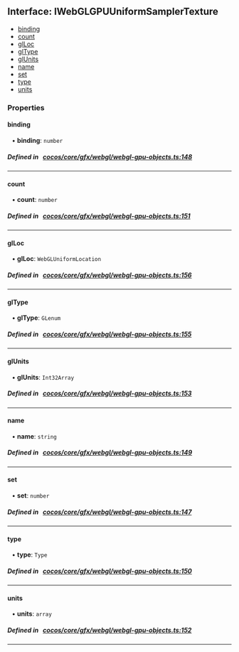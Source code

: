 ## Interface: IWebGLGPUUniformSamplerTexture

- [binding](#binding)
- [count](#count)
- [glLoc](#glLoc)
- [glType](#glType)
- [glUnits](#glUnits)
- [name](#name)
- [set](#set)
- [type](#type)
- [units](#units)

### Properties

#### binding

<div style="margin-left: 10px;">


• **binding**: ``number``

</div>

##### Defined in &nbsp;   [cocos/core/gfx/webgl/webgl-gpu-objects.ts:148](https://github.com/cocos-creator/engine/blob/c7bf6b8a9/cocos/core/gfx/webgl/webgl-gpu-objects.ts#L148)&nbsp;
___
#### count

<div style="margin-left: 10px;">


• **count**: ``number``

</div>

##### Defined in &nbsp;   [cocos/core/gfx/webgl/webgl-gpu-objects.ts:151](https://github.com/cocos-creator/engine/blob/c7bf6b8a9/cocos/core/gfx/webgl/webgl-gpu-objects.ts#L151)&nbsp;
___
#### glLoc

<div style="margin-left: 10px;">


• **glLoc**: ``WebGLUniformLocation``

</div>

##### Defined in &nbsp;   [cocos/core/gfx/webgl/webgl-gpu-objects.ts:156](https://github.com/cocos-creator/engine/blob/c7bf6b8a9/cocos/core/gfx/webgl/webgl-gpu-objects.ts#L156)&nbsp;
___
#### glType

<div style="margin-left: 10px;">


• **glType**: ``GLenum``

</div>

##### Defined in &nbsp;   [cocos/core/gfx/webgl/webgl-gpu-objects.ts:155](https://github.com/cocos-creator/engine/blob/c7bf6b8a9/cocos/core/gfx/webgl/webgl-gpu-objects.ts#L155)&nbsp;
___
#### glUnits

<div style="margin-left: 10px;">


• **glUnits**: ``Int32Array``

</div>

##### Defined in &nbsp;   [cocos/core/gfx/webgl/webgl-gpu-objects.ts:153](https://github.com/cocos-creator/engine/blob/c7bf6b8a9/cocos/core/gfx/webgl/webgl-gpu-objects.ts#L153)&nbsp;
___
#### name

<div style="margin-left: 10px;">


• **name**: ``string``

</div>

##### Defined in &nbsp;   [cocos/core/gfx/webgl/webgl-gpu-objects.ts:149](https://github.com/cocos-creator/engine/blob/c7bf6b8a9/cocos/core/gfx/webgl/webgl-gpu-objects.ts#L149)&nbsp;
___
#### set

<div style="margin-left: 10px;">


• **set**: ``number``

</div>

##### Defined in &nbsp;   [cocos/core/gfx/webgl/webgl-gpu-objects.ts:147](https://github.com/cocos-creator/engine/blob/c7bf6b8a9/cocos/core/gfx/webgl/webgl-gpu-objects.ts#L147)&nbsp;
___
#### type

<div style="margin-left: 10px;">


• **type**: ``Type``

</div>

##### Defined in &nbsp;   [cocos/core/gfx/webgl/webgl-gpu-objects.ts:150](https://github.com/cocos-creator/engine/blob/c7bf6b8a9/cocos/core/gfx/webgl/webgl-gpu-objects.ts#L150)&nbsp;
___
#### units

<div style="margin-left: 10px;">


• **units**: ``array``

</div>

##### Defined in &nbsp;   [cocos/core/gfx/webgl/webgl-gpu-objects.ts:152](https://github.com/cocos-creator/engine/blob/c7bf6b8a9/cocos/core/gfx/webgl/webgl-gpu-objects.ts#L152)&nbsp;
___
